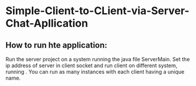 # Simple-Client-to-CLient-via-Server-Chat-Apllication

## How to run hte application:
Run the server project on a system running the java file ServerMain.
Set the ip address of server in client socket and run client on different system, running .
You can run as many instances with each client having a unique name.

